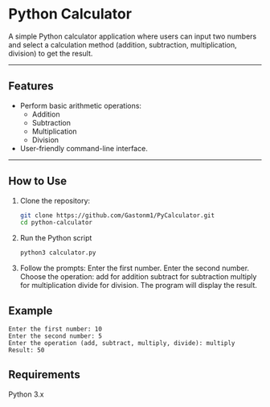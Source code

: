 # Python Calculator

A simple Python calculator application where users can input two numbers and select a calculation method (addition, subtraction, multiplication, division) to get the result.

---

## Features

- Perform basic arithmetic operations:
  - Addition
  - Subtraction
  - Multiplication
  - Division
- User-friendly command-line interface.

---

## How to Use

1. Clone the repository:
   ```bash
   git clone https://github.com/Gastonm1/PyCalculator.git
   cd python-calculator
   ```
2. Run the Python script

   ```bash
   python3 calculator.py

   ```

3. Follow the prompts:
   Enter the first number.
   Enter the second number.
   Choose the operation:
   add for addition
   subtract for subtraction
   multiply for multiplication
   divide for division.
   The program will display the result.

## Example

    Enter the first number: 10
    Enter the second number: 5
    Enter the operation (add, subtract, multiply, divide): multiply
    Result: 50

## Requirements

Python 3.x

